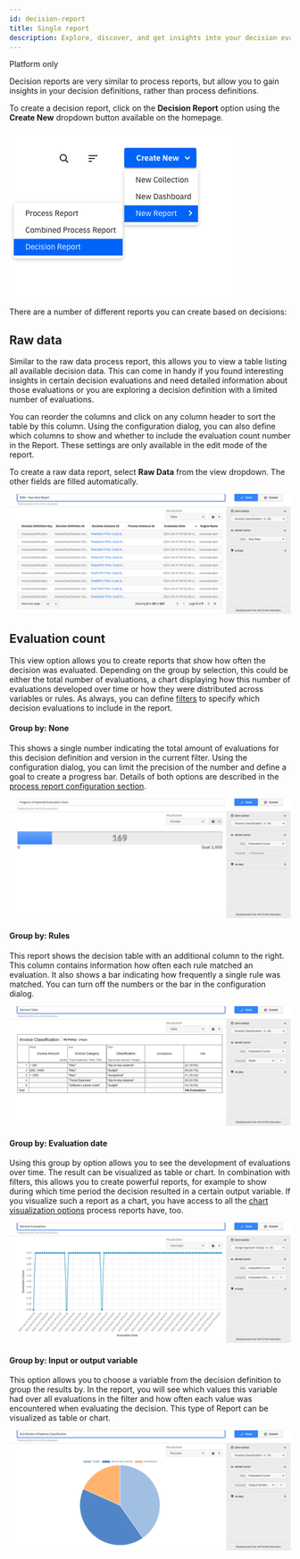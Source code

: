 ```yaml
---
id: decision-report
title: Single report
description: Explore, discover, and get insights into your decision evaluations.
---
```


<span class="badge badge--platform">Platform only</span>

Decision reports are very similar to process reports, but allow you to gain insights in your decision definitions, rather than process definitions.

To create a decision report, click on the **Decision Report** option using the **Create New** dropdown button available on the homepage.

![Create a new Decision Report from the Report list page](./img/dmn_report_create.png)

There are a number of different reports you can create based on decisions:

## Raw data

Similar to the raw data process report, this allows you to view a table listing all available decision data. This can come in handy if you found interesting insights in certain decision evaluations and need detailed information about those evaluations or you are exploring a decision definition with a limited number of evaluations.

You can reorder the columns and click on any column header to sort the table by this column. Using the configuration dialog, you can also define which columns to show and whether to include the evaluation count number in the Report. These settings are only available in the edit mode of the report.

To create a raw data report, select **Raw Data** from the view dropdown. The other fields are filled automatically.

![Decision Raw Data Table in Camunda Optimize](./img/dmn_raw_data_report.png)

## Evaluation count

This view option allows you to create reports that show how often the decision was evaluated. Depending on the group by selection, this could be either the total number of evaluations, a chart displaying how this number of evaluations developed over time or how they were distributed across variables or rules. As always, you can define [filters](../additional-features/filters.md) to specify which decision evaluations to include in the report.

#### Group by: None

This shows a single number indicating the total amount of evaluations for this decision definition and version in the current filter. Using the configuration dialog, you can limit the precision of the number and define a goal to create a progress bar. Details of both options are described in the [process report configuration section](../creating-reports.md#number).

![Progress Bar visualization for Decision Evaluation Count](./img/dmn_progress_bar.png)

#### Group by: Rules

This report shows the decision table with an additional column to the right. This column contains information how often each rule matched an evaluation. It also shows a bar indicating how frequently a single rule was matched. You can turn off the numbers or the bar in the configuration dialog.

![Decision Table with evaluation count information](./img/dmn_decision_table.png)

#### Group by: Evaluation date

Using this group by option allows you to see the development of evaluations over time. The result can be visualized as table or chart. In combination with filters, this allows you to create powerful reports, for example to show during which time period the decision resulted in a certain output variable. If you visualize such a report as a chart, you have access to all the [chart visualization options](../creating-reports.md#charts-line-bar-pie) process reports have, too.

![Line Chart showing decision evaluations by date](./img/dmn_date_chart.png)

#### Group by: Input or output variable

This option allows you to choose a variable from the decision definition to group the results by. In the report, you will see which values this variable had over all evaluations in the filter and how often each value was encountered when evaluating the decision. This type of Report can be visualized as table or chart.

![Pie Chart depicting distribution of output variable values](./img/dmn_pie_chart.png)
